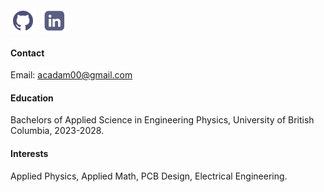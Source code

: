 <div style="display:flex; gap:10px; align-items:center;">
  <a href="https://github.com/AbigailAdam" target="_blank">
    <img src="/static/assets/img/github.png" alt="GitHub" style="width:40px; height:40px; object-fit:contain;">
  </a>
  <a href="https://www.linkedin.com/in/abigail-adam-b086b0249/" target="_blank">
    <img src="/static/assets/img/linkedin_2.png" alt="LinkedIn" style="width:40px; height:40px; object-fit:contain;">
  </a>
</div>

#### Contact

Email: acadam00@gmail.com 

#### Education
Bachelors of Applied Science in Engineering Physics, University of British Columbia, 2023-2028. 

#### Interests
Applied Physics, Applied Math, PCB Design, Electrical Engineering. 
